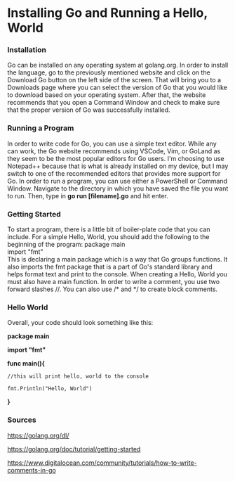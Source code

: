 # Installing Go and Running a Hello, World

### Installation
Go can be installed on any operating system at golang.org. In order to install the language, go to the previously mentioned website and click on the Download Go button on the left side of the screen. That will bring you to a Downloads page where you can select the version of Go that you would like to download based on your operating system. After that, the website recommends that you open a Command Window and check to make sure that the proper version of Go was successfully installed. 

### Running a Program
In order to write code for Go, you can use a simple text editor. While any can work, the Go website recommends using VSCode, Vim, or GoLand as they seem to be the most popular editors for Go users. I'm choosing to use Notepad++ because that is what is already installed on my device, but I may switch to one of the recommended editors that provides more support for Go. 
In order to run a program, you can use either a PowerShell or Command Window. Navigate to the directory in which you have saved the file you want to run. Then, type in **go run [filename].go** and hit enter. 


### Getting Started
To start a program, there is a little bit of boiler-plate code that you can include. For a simple Hello, World, you should add the following to the beginning of the program:
package main  
import "fmt"   
This is declaring a main package which is a way that Go groups functions. It also imports the fmt package that is a part of Go's standard library and helps format text and print to the console. When creating a Hello, World you must also have a main function. 
In order to write a comment, you use two forward slashes //. You can also use /* and */ to create block comments. 


### Hello World
Overall, your code should look something like this:

**package main**

**import "fmt"**


**func main(){**

	//this will print hello, world to the console
  
	fmt.Println("Hello, World")
  
**}**

### Sources
https://golang.org/dl/

https://golang.org/doc/tutorial/getting-started

https://www.digitalocean.com/community/tutorials/how-to-write-comments-in-go
